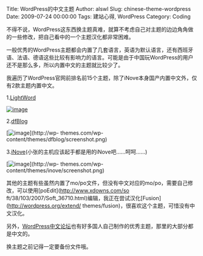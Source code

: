 Title: WordPress的中文主题
Author: alswl
Slug: chinese-theme-wordpress
Date: 2009-07-24 00:00:00
Tags: 建站心得, WordPress
Category: Coding

不得不说，WordPress这东西换主题真难，就算不考虑自己对主题的边边角角做的一些修改，把自己看中的一个主题汉化都非常困难。

一般优秀的WordPress主题都会内置了几套语言，英语为默认语言，还有西班牙语、法语、德语这些比较有影响力的语言。可能是由于中国玩WordPress的用户
还不是那么多，所以内置中文的主题就比较少了。

我遍历了WordPress官网前排名前15个主题，除了iNove本身国产内置中文外，仅有2款主题内置中文。

1.[LightWord](http://wordpress.org/extend/themes/lightword)

[![image](https://ohsolnxaa.qnssl.com/upload_dropbox/200907/screenshot.png)](https://ohsolnxaa.qnssl.com/upload_dropbox/200907/screenshot.png)

2.[dfBlog](http://wordpress.org/extend/themes/dfblog)

[![image](https://ohsolnxaa.qnssl.com/upload_dropbox/200907/screenshot.png)](http://wp-
themes.com/wp-content/themes/dfblog/screenshot.png)

3.[iNove](http://wordpress.org/extend/themes/inove)(小张的主机应该起手都是用的iNove吧……呵呵……)

[![image](https://ohsolnxaa.qnssl.com/upload_dropbox/200907/screenshot.png)](http://wp-
themes.com/wp-content/themes/inove/screenshot.png)

其他的主题有些虽然内置了mo/po文件，但没有中文对应的mo/po，需要自己修改，可以使用[poEdit](http://www.xdowns.com/so
ft/38/103/2007/Soft_36710.html)编辑，我正在尝试汉化[Fusion](http://wordpress.org/extend/
themes/fusion)，很喜欢这个主题，可惜没有中文汉化。

另外，[WordPress中文论坛](http://wordpress.org.cn/)也有好多国人自己制作的优秀主题，那里的大部分都是中文的。

换主题之前记得一定要备份文件哦。


